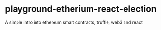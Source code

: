 # playground-etherium-react-election
A simple intro into ethereum smart contracts, truffle, web3 and react.
